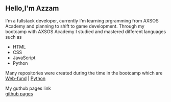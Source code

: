**Hello,I'm Azzam**
---
I'm a fullstack developer, currently I'm learning prgramming from AXSOS Academy and planning to shift to game development.
Through my bootcamp with AXSOS Academy I studied and mastered different languages such as
- HTML
- CSS
- JavaScript
- Python

Many repositories were created during the time in the bootcamp which are
<br>
[Web-fund](https://github.com/Azzam97/web-fund) | [Python](https://github.com/Azzam97/Python_stack)

My guthub pages link
<br>
[github pages](https://azzam97.github.io/github_pages/)
